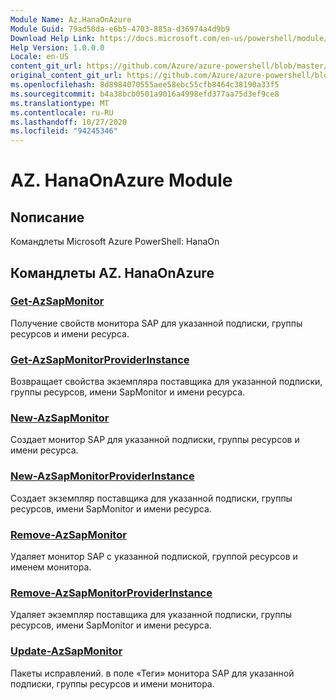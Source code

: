 ```yaml
---
Module Name: Az.HanaOnAzure
Module Guid: 79ad50da-e6b5-4703-885a-d36974a4d9b9
Download Help Link: https://docs.microsoft.com/en-us/powershell/module/az.hanaonazure
Help Version: 1.0.0.0
Locale: en-US
content_git_url: https://github.com/Azure/azure-powershell/blob/master/src/HanaOnAzure/help/Az.HanaOnAzure.md
original_content_git_url: https://github.com/Azure/azure-powershell/blob/master/src/HanaOnAzure/help/Az.HanaOnAzure.md
ms.openlocfilehash: 8d8984070555aee58ebc55cfb8464c38190a33f5
ms.sourcegitcommit: b4a38bcb0501a9016a4998efd377aa75d3ef9ce8
ms.translationtype: MT
ms.contentlocale: ru-RU
ms.lasthandoff: 10/27/2020
ms.locfileid: "94245346"
---
```

# AZ. HanaOnAzure Module
## Nописание
Командлеты Microsoft Azure PowerShell: HanaOn

## Командлеты AZ. HanaOnAzure
### [Get-AzSapMonitor](Get-AzSapMonitor.md)
Получение свойств монитора SAP для указанной подписки, группы ресурсов и имени ресурса.

### [Get-AzSapMonitorProviderInstance](Get-AzSapMonitorProviderInstance.md)
Возвращает свойства экземпляра поставщика для указанной подписки, группы ресурсов, имени SapMonitor и имени ресурса.

### [New-AzSapMonitor](New-AzSapMonitor.md)
Создает монитор SAP для указанной подписки, группы ресурсов и имени ресурса.

### [New-AzSapMonitorProviderInstance](New-AzSapMonitorProviderInstance.md)
Создает экземпляр поставщика для указанной подписки, группы ресурсов, имени SapMonitor и имени ресурса.

### [Remove-AzSapMonitor](Remove-AzSapMonitor.md)
Удаляет монитор SAP с указанной подпиской, группой ресурсов и именем монитора.

### [Remove-AzSapMonitorProviderInstance](Remove-AzSapMonitorProviderInstance.md)
Удаляет экземпляр поставщика для указанной подписки, группы ресурсов, имени SapMonitor и имени ресурса.

### [Update-AzSapMonitor](Update-AzSapMonitor.md)
Пакеты исправлений. в поле «Теги» монитора SAP для указанной подписки, группы ресурсов и имени монитора.

